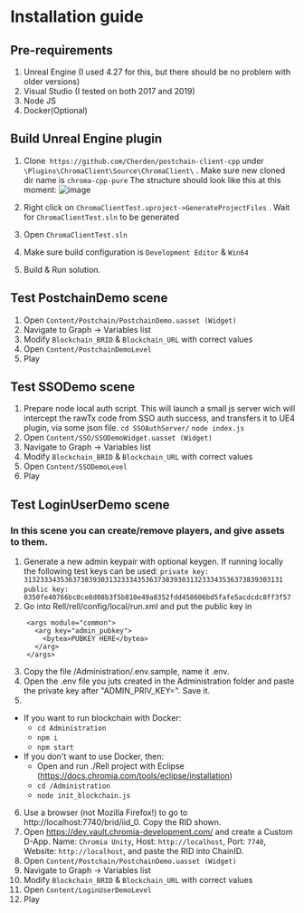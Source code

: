 
# Installation guide


## Pre-requirements

1. Unreal Engine (I used 4.27 for this, but there should be no problem with older versions)
2. Visual Studio (I tested on both 2017 and 2019)
3. Node JS
4. Docker(Optional)

## Build Unreal Engine plugin

1. Clone` https://github.com/Cherden/postchain-client-cpp` under `\Plugins\ChromaClient\Source\ChromaClient\` .
Make sure new cloned dir name is `chroma-cpp-pure`
The structure should look like this at this moment: 
![image](https://user-images.githubusercontent.com/85849035/140369944-0f6673a5-8ff0-4a06-b97d-a1ae08dc9517.png)

2. Right click on `ChromaClientTest.uproject->GenerateProjectFiles` . Wait for `ChromaClientTest.sln` to be generated
5. Open `ChromaClientTest.sln`
6. Make sure build configuration is `Development Editor`  & `Win64`	
7. Build & Run solution.

## Test PostchainDemo scene
1. Open `Content/Postchain/PostchainDemo.uasset (Widget)`
2. Navigate to Graph -> Variables list
3. Modify `Blockchain_BRID` & `Blockchain_URL` with correct values
4. Open `Content/PostchainDemoLevel`
5. Play

## Test SSODemo scene
1. Prepare node local auth script. This will launch a small js server wich will intercept the rawTx code from SSO auth success, and transfers it to UE4 plugin, via some json file. 
`cd SSOAuthServer/`
`node index.js`
2. Open `Content/SSO/SSODemoWidget.uasset (Widget)`
3. Navigate to Graph -> Variables list
4. Modify `Blockchain_BRID` & `Blockchain_URL` with correct values
5. Open `Content/SSODemoLevel`
6. Play

## Test LoginUserDemo scene
### In this scene you can create/remove players, and give assets to them.
1. Generate a new admin keypair with optional keygen. If running locally the following test keys can be used:
    `private key: 3132333435363738393031323334353637383930313233343536373839303131`
    `public key: 0350fe40766bc0ce8d08b3f5b810e49a8352fdd458606bd5fafe5acdcdc8ff3f57`  
2. Go into Rell/rell/config/local/run.xml and put the public key in
```
    <args module="common">
      <arg key="admin_pubkey">
        <bytea>PUBKEY HERE</bytea>
      </arg>
    </args>
```
3. Copy the file /Administration/.env.sample, name it .env.
4. Open the .env file you juts created in the Administration folder and paste the private key after "ADMIN_PRIV_KEY=". Save it.
5.
- If you want to run blockchain with Docker: 
  - `cd Administration`  
  - `npm i`
  - `npm start`
- If you don't want to use Docker, then:
  - Open and run ./Rell project with Eclipse (https://docs.chromia.com/tools/eclipse/installation)
  - `cd /Administration`
  - `node init_blockchain.js`
6. Use a browser (not Mozilla Firefox!) to go to http://localhost:7740/brid/iid_0. Copy the RID shown.
7. Open https://dev.vault.chromia-development.com/ and create a Custom D-App. Name: `Chromia Unity`, Host: `http://localhost`, Port: `7740`, Website: `http://localhost`, and paste the RID into ChainID.
8. Open `Content/Postchain/PostchainDemo.uasset (Widget)`
9. Navigate to Graph -> Variables list
10. Modify `Blockchain_BRID` & `Blockchain_URL` with correct values
11. Open `Content/LoginUserDemoLevel`
12. Play

